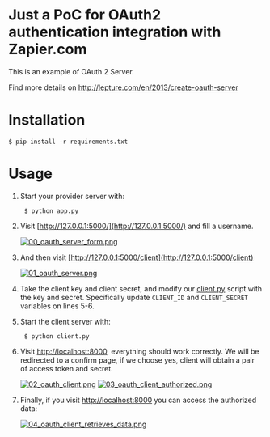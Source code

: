 # Just a PoC for OAuth2 authentication integration with Zapier.com

This is an example of OAuth 2 Server.

Find more details on <http://lepture.com/en/2013/create-oauth-server>

# Installation

    $ pip install -r requirements.txt

# Usage

1. Start your provider server with:

        $ python app.py

2. Visit [http://127.0.0.1:5000/](http://127.0.0.1:5000/) and fill a username.

    [![00_oauth_server_form.png](img/00_oauth_server_form.png)]()

3. And then visit [http://127.0.0.1:5000/client](http://127.0.0.1:5000/client)

    [![01_oauth_server.png](img/01_oauth_server.png)]()

4. Take the client key and client secret, and modify our [client.py](client.py)
script with the key and secret.
Specifically update `CLIENT_ID` and `CLIENT_SECRET` variables on lines 5-6.

5. Start the client server with:

        $ python client.py


6. Visit [http://localhost:8000](http://localhost:8000), everything should work
correctly. We will be redirected to a confirm page, if we choose yes, client
will obtain a pair of access token and secret.

    [![02_oauth_client.png](img/02_oauth_client.png)]()
    [![03_oauth_client_authorized.png](img/03_oauth_client_authorized.png)]()

7. Finally, if you visit [http://localhost:8000](http://localhost:8000)
you can access the authorized data:

    [![04_oauth_client_retrieves_data.png](img/04_oauth_client_retrieves_data.png)]()
